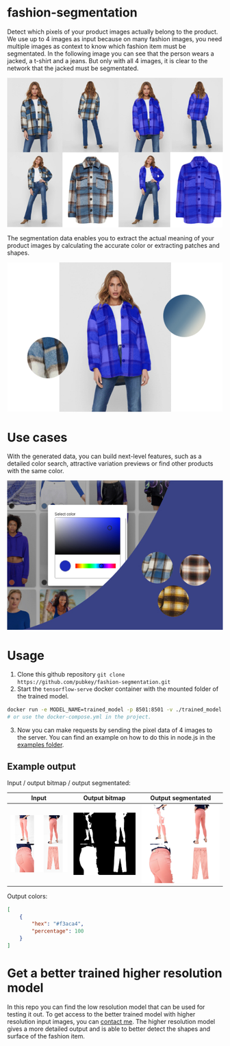 # fashion-segmentation

Detect which pixels of your product images actually belong to the product.
We use up to 4 images as input because on many fashion images, you need multiple images as context to know which fashion item must be segmentated. In the following image you can see that the person wears a jacked, a t-shirt and a jeans. But only with all 4 images, it is clear to the network that the jacked must be segmentated.

<p align="center">
    <img src="./docs/images/fashion-segmentation-input-output.jpg" alt="fashion segmentation input output" />
</p>

The segmentation data enables you to extract the actual meaning of your product images by calculating the accurate color or extracting patches and shapes.

<p align="center">
    <img src="./docs/images/fashion-segmentation-evaluated.jpg" alt="fashion segmentation evaluated" />
</p>


# Use cases


With the generated data, you can build next-level features, such as a detailed color search, attractive variation previews or find other products with the same color.

<p align="center">
    <img src="./docs/images/fashion-segmentation-use-cases.jpg" alt="fashion segmentation use cases" />
</p>


# Usage

1. Clone this github repository `git clone https://github.com/pubkey/fashion-segmentation.git`
2. Start the `tensorflow-serve` docker container with the mounted folder of the trained model.

```bash
docker run -e MODEL_NAME=trained_model -p 8501:8501 -v ./trained_model:/models/trained_model/1 tensorflow/serving:2.1.4
# or use the docker-compose.yml in the project.
```

3. Now you can make requests by sending the pixel data of 4 images to the server. You can find an example on how to do this in node.js in the [examples folder](./examples/nodejs-example.ts).

## Example output

Input / output bitmap / output segmentated:

Input                      |  Output bitmap            |  Output segmentated
:-------------------------:|:-------------------------:|:-------------------------:
![](./output/input.jpg)    |  ![](./output/bitmap.jpg) |  ![](./output/segmentated.jpg)

Output colors:

```json
[
    {
        "hex": "#f3aca4",
        "percentage": 100
    }
]
```

# Get a better trained higher resolution model

In this repo you can find the low resolution model that can be used for testing it out. To get access to the better trained model with higher resolution input images, you can [contact me](https://gitter.im/pubkey/). The higher resolution model gives a more detailed output and is able to better detect the shapes and surface of the fashion item.
